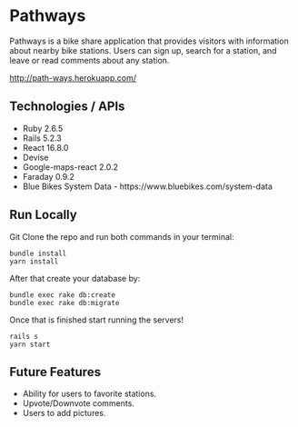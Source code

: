 # Pathways
Pathways is a bike share application that provides visitors with information about nearby bike stations. Users can sign up, search for a station, and leave or read comments about any station. 

http://path-ways.herokuapp.com/

## Technologies / APIs

<ul>
  <li>
    Ruby 2.6.5
  </li>
  <li>
    Rails 5.2.3
  </li>
  <li>
    React 16.8.0
  </li>
  <li>
    Devise
  </li>
   <li>
    Google-maps-react 2.0.2
  </li>
  <li>
    Faraday 0.9.2
  </li>
  <li>
    Blue Bikes System Data - https://www.bluebikes.com/system-data
  </li>
    
</ul>

## Run Locally

Git Clone the repo and run both commands in your terminal: 

```
bundle install
yarn install
```

After that create your database by: 

```
bundle exec rake db:create
bundle exec rake db:migrate
```

Once that is finished start running the servers!

```
rails s
yarn start
```

## Future Features

<ul>
  <li>
    Ability for users to favorite stations.
  </li>
  <li>
    Upvote/Downvote comments.
  </li>
 <li>
    Users to add pictures.
  </li>
</ul>


